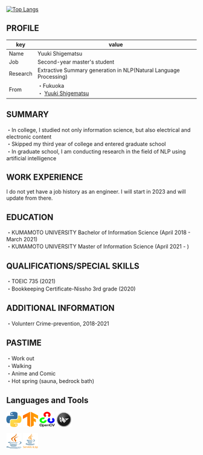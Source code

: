 [![Top Langs](https://github-readme-stats.vercel.app/api/top-langs/?username=shigematsu10&layout=compact)](https://github.com/anuraghazra/github-readme-stats)

## PROFILE
| key | value |
|---- | ---- |
| Name | Yuuki Shigematsu |
| Job | Second-year master's student |
| Research | Extractive Summary generation in NLP(Natural Language Processing) |
| From | ・Fukuoka<br>・   [Yuuki Shigematsu](https://www.linkedin.com/in/yuuki-shigematsu-ab5203223) |

## SUMMARY
・In college, I studied not only information science, but also electrical and electronic content\
・Skipped my third year of college and entered graduate school\
・In graduate school, I am conducting research in the field of NLP using artificial intelligence


## WORK EXPERIENCE
I do not yet have a job history as an engineer.
I will start in 2023 and will update from there.

## EDUCATION
・KUMAMOTO UNIVERSITY Bachelor of Information Science (April 2018 - March 2021)\
・KUMAMOTO UNIVERSITY Master of Information Science (April 2021 - )

## QUALIFICATIONS/SPECIAL SKILLS
・TOEIC 735 (2021)\
・Bookkeeping Certificate-Nissho 3rd grade (2020)

## ADDITIONAL INFORMATION
・Volunterr Crime-prevention, 2018-2021

## PASTIME
・Work out\
・Walking\
・Anime and Comic\
・Hot spring (sauna, bedrock bath)

## Languages and Tools
<p align="left">
<a href="https://www.python.org/" target="_blank" rel="noopener">
<img src="./img/icons/python.svg" alt="python" width="40" height="40" /></a> 
<a href="https://www.tensorflow.org/" target="_blank" rel="noopener">
<img src="./img/icons/tensorflow.svg" alt="tensorflow" width="40" height="40" /></a> 
<a href="https://opencv.org/" target="_blank" rel="noopener">
<img src="./img/icons/opencv.svg" alt="opencv" width="40" height="40" /></a> 
<a href="https://kivy.org/" target="_blank" rel="noopener">
<img src="./img/icons/kivy.png" alt="kivy" width="40" height="40" /></a>
</p>
<p align="left">
<a href="https://www.java.com/ja/download/help/whatis_java.html" target="_blank" rel="noopener">
<img src="./img/icons/java.svg" alt="java" width="40" height="40" /></a>
<a href="https://www.java.com/ja/download/help/whatis_java.html" target="_blank" rel="noopener">
<img src="./img/icons/servlets_jsp.png" alt="servlets_jsp" width="40" height="40" /></a>
</p>
